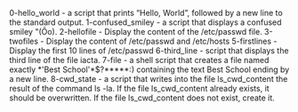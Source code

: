 0-hello_world - a script that prints “Hello, World”, followed by a new line to the standard output.
1-confused_smiley - a script that displays a confused smiley "(Ôo).
2-hellofile - Display the content of the /etc/passwd file.
3-twofiles - Display the content of /etc/passwd and /etc/hosts
5-firstlines - Display the first 10 lines of /etc/passwd
6-third_line -  script that displays the third line of the file iacta.
7-file - a shell script that creates a file named exactly \*\'Best School\'\*$\?\*\*\*\*\*:) containing the text Best School ending by a new line.
8-cwd_state - a script that writes into the file ls_cwd_content the result of the command ls -la. If the file ls_cwd_content already exists, it should be overwritten. If the file ls_cwd_content does not exist, create it.

